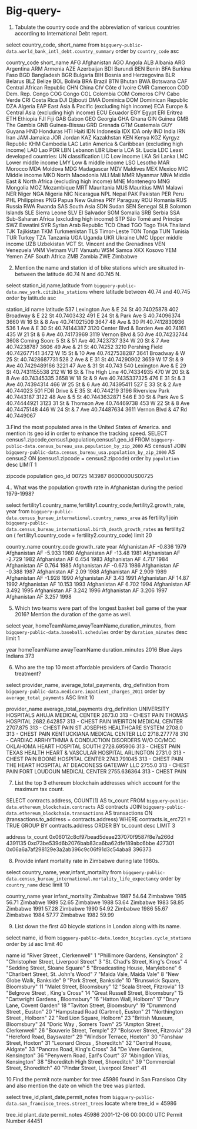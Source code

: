 # Big-query-
1. Tabulate the country code and the abbreviation of various countries according to International Debt report.

select
country_code, short_name
from `bigquery-public-data.world_bank_intl_debt.country_summary`
order by `country_code` asc

country_code short_name
AFG Afghanistan
AGO Angola
ALB Albania
ARG Argentina
ARM Armenia
AZE Azerbaijan
BDI Burundi
BEN Benin
BFA Burkina Faso
BGD Bangladesh
BGR Bulgaria
BIH Bosnia and Herzegovina
BLR Belarus
BLZ Belize
BOL Bolivia
BRA Brazil
BTN Bhutan
BWA Botswana
CAF Central African Republic
CHN China
CIV Côte d'Ivoire
CMR Cameroon
COD Dem. Rep. Congo
COG Congo
COL Colombia
COM Comoros
CPV Cabo Verde
CRI Costa Rica
DJI Djibouti
DMA Dominica
DOM Dominican Republic
DZA Algeria
EAP East Asia & Pacific (excluding high income)
ECA Europe & Central Asia (excluding high income)
ECU Ecuador
EGY Egypt
ERI Eritrea
ETH Ethiopia
FJI Fiji
GAB Gabon
GEO Georgia
GHA Ghana
GIN Guinea
GMB The Gambia
GNB Guinea-Bissau
GRD Grenada
GTM Guatemala
GUY Guyana
HND Honduras
HTI Haiti
IDN Indonesia
IDX IDA only
IND India
IRN Iran
JAM Jamaica
JOR Jordan
KAZ Kazakhstan
KEN Kenya
KGZ Kyrgyz Republic
KHM Cambodia
LAC Latin America & Caribbean (excluding high income)
LAO Lao PDR
LBN Lebanon
LBR Liberia
LCA St. Lucia
LDC Least developed countries: UN classification
LIC Low income
LKA Sri Lanka
LMC Lower middle income
LMY Low & middle income
LSO Lesotho
MAR Morocco
MDA Moldova
MDG Madagascar
MDV Maldives
MEX Mexico
MIC Middle income
MKD North Macedonia
MLI Mali
MMR Myanmar
MNA Middle East & North Africa (excluding high income)
MNE Montenegro
MNG Mongolia
MOZ Mozambique
MRT Mauritania
MUS Mauritius
MWI Malawi
NER Niger
NGA Nigeria
NIC Nicaragua
NPL Nepal
PAK Pakistan
PER Peru
PHL Philippines
PNG Papua New Guinea
PRY Paraguay
ROU Romania
RUS Russia
RWA Rwanda
SAS South Asia
SDN Sudan
SEN Senegal
SLB Solomon Islands
SLE Sierra Leone
SLV El Salvador
SOM Somalia
SRB Serbia
SSA Sub-Saharan Africa (excluding high income)
STP São Tomé and Principe
SWZ Eswatini
SYR Syrian Arab Republic
TCD Chad
TGO Togo
THA Thailand
TJK Tajikistan
TKM Turkmenistan
TLS Timor-Leste
TON Tonga
TUN Tunisia
TUR Turkey
TZA Tanzania
UGA Uganda
UKR Ukraine
UMC Upper middle income
UZB Uzbekistan
VCT St. Vincent and the Grenadines
VEN Venezuela
VNM Vietnam
VUT Vanuatu
WSM Samoa
XKX Kosovo
YEM Yemen
ZAF South Africa
ZMB Zambia
ZWE Zimbabwe


2. Mention the name and station id of bike stations which are situated in-between the latitude 40.74 N and 40.745 N.

select station_id,name,latitude
from `bigquery-public-data.new_york.citibike_stations`
where latitude between 40.74 and 40.745
order by latitude asc

station_id name latitude
537 Lexington Ave & E 24 St 40.74025878
402 Broadway & E 22 St 40.7403432
491 E 24 St & Park Ave S 40.74096374
3660 W 16 St & 8 Ave 40.741021509
3647 48 Ave & 30 Pl 40.7412830936
536 1 Ave & E 30 St 40.74144387
3120 Center Blvd & Borden Ave 40.74161
435 W 21 St & 6 Ave 40.74173969
3119 Vernon Blvd & 50 Ave 40.74232744
3608 Coming Soon: 5 St & 51 Ave 40.7423737
334 W 20 St & 7 Ave 40.74238787
3606 49 Ave & 21 St 40.74252
3210 Pershing Field 40.742677141
3472 W 15 St & 10 Ave 40.7427538287
3641 Broadway & W 25 St 40.7428687731
528 2 Ave & E 31 St 40.74290902
3659 W 17 St & 9 Ave 40.7429489166
3221 47 Ave & 31 St 40.743
540 Lexington Ave & E 29 St 40.7431155538
212 W 16 St & The High Line 40.74334935
470 W 20 St & 8 Ave 40.74345335
3658 W 18 St & 9 Ave 40.7435337325
476 E 31 St & 3 Ave 40.74394314
466 W 25 St & 6 Ave 40.74395411
527 E 33 St & 2 Ave 40.744023
501 FDR Drive & E 35 St 40.744219
3196 Riverview Park 40.7443187
3122 48 Ave & 5 St 40.7443632871
546 E 30 St & Park Ave S 40.74444921
3123 31 St & Thomson Ave 40.74469738
453 W 22 St & 8 Ave 40.74475148
446 W 24 St & 7 Ave 40.74487634
3611 Vernon Blvd & 47 Rd 40.7449067

3.Find the most populated area in the United States of America. and mention its geo id in order to enhance  the tracking speed.
SELECT census1.zipcode,census1.population,census1.geo_id
FROM `bigquery-public-data.census_bureau_usa.population_by_zip_2000` AS census1
JOIN `bigquery-public-data.census_bureau_usa.population_by_zip_2000` AS census2
ON (census1.zipcode = census2.zipcode)
order by `population` desc
LIMIT 1

zipcode population geo_id
00725 143987 8600000US00725

4.. What was the population growth rate in Afghanistan during the period 1979-1998?

select fertility1.country_name,fertility1.country_code,fertility2.growth_rate, year
from `bigquery-public-data.census_bureau_international.country_names_area`
as fertility1
join `bigquery-public-data.census_bureau_international.birth_death_growth_rates` as fertility2
on (
   fertility1.country_code = fertility2.country_code)
   limit 20

country_name country_code growth_rate year
Afghanistan AF -0.836 1979
Afghanistan AF -5.933 1980
Afghanistan AF -13.48 1981
Afghanistan AF -2.729 1982
Afghanistan AF 0.454 1983
Afghanistan AF 4.717 1984
Afghanistan AF 0.764 1985
Afghanistan AF -0.673 1986
Afghanistan AF -0.388 1987
Afghanistan AF 2.09 1988
Afghanistan AF 2.909 1989
Afghanistan AF -1.928 1990
Afghanistan AF 3.43 1991
Afghanistan AF 14.87 1992
Afghanistan AF 10.153 1993
Afghanistan AF 6.702 1994
Afghanistan AF 3.492 1995
Afghanistan AF 3.242 1996
Afghanistan AF 3.206 1997
Afghanistan AF 3.257 1998

5. Which two teams were part of the longest basket ball game of the year 2016? Mention the duration of the game as well.

select year, homeTeamName,awayTeamName,duration_minutes,
from `bigquery-public-data.baseball.schedules`
order by `duration_minutes` desc
limit 1



year homeTeamName awayTeamName duration_minutes
2016 Blue Jays Indians 373

6. Who are the top 10 most affordable providers of Cardio Thoracic treatment?

select provider_name, average_total_payments, drg_definition
from `bigquery-public-data.medicare.inpatient_charges_2011`
order by `average_total_payments` ASC
limit 10


provider_name average_total_payments drg_definition
UNIVERSITY HOSPITALS AHUJA MEDICAL CENTER 2673.0 313 - CHEST PAIN
THOMAS HOSPITAL 2682.642857 313 - CHEST PAIN
WEIRTON MEDICAL CENTER 2707.875 313 - CHEST PAIN
ST JOSEPHS HEALTHCARE SYSTEM 2708.0 313 - CHEST PAIN
KENTUCKIANA MEDICAL CENTER LLC 2718.277778 310 - CARDIAC ARRHYTHMIA & CONDUCTION DISORDERS W/O CC/MCC
OKLAHOMA HEART HOSPITAL SOUTH 2728.695906 313 - CHEST PAIN
TEXAS HEALTH HEART & VASCULAR HOSPITAL ARLINGTON 2731.0 313 - CHEST PAIN
BOONE HOSPITAL CENTER 2743.791045 313 - CHEST PAIN
THE HEART HOSPITAL AT DEACONESS GATEWAY LLC 2755.0 313 - CHEST PAIN
FORT LOUDOUN MEDICAL CENTER 2755.636364 313 - CHEST PAIN

7. List the top 3 ethereum blockchain addresses which account for the maximum tax count.

SELECT contracts.address, COUNT(1) AS tx_count
FROM `bigquery-public-data.ethereum_blockchain.contracts` AS contracts
JOIN `bigquery-public-data.ethereum_blockchain.transactions` AS transactions ON (transactions.to_address = contracts.address)
WHERE contracts.is_erc721 = TRUE
GROUP BY contracts.address
ORDER BY tx_count desc
LIMIT 3


address tx_count
0x06012c8cf97bead5deae237070f9587f8e7a266d 4391135
0xd73be539d6b2076bab83ca6ba62dfe189abc6bbe 427301
0x06a6a7af298129e3a2ab396c9c06f91d3c54aba8 396373

8. Provide infant mortality rate in Zimbabwe during late 1980s.

select country_name, year,infant_mortality
from `bigquery-public-data.census_bureau_international.mortality_life_expectancy`
order by `country_name` desc
limit 10

country_name year infant_mortality
Zimbabwe 1987 54.64
Zimbabwe 1985 56.71
Zimbabwe 1989 52.65
Zimbabwe 1988 53.64
Zimbabwe 1983 58.85
Zimbabwe 1991 57.28
Zimbabwe 1990 54.92
Zimbabwe 1986 55.67
Zimbabwe 1984 57.77
Zimbabwe 1982 59.99


9. List down the first 40 bicycle stations in London along with its name.

select name, id
from `bigquery-public-data.london_bicycles.cycle_stations`
order by `id` asc
limit 40

name id
"River Street , Clerkenwell" 1
"Phillimore Gardens, Kensington" 2
"Christopher Street, Liverpool Street" 3
"St. Chad's Street, King's Cross" 4
"Sedding Street, Sloane Square" 5
"Broadcasting House, Marylebone" 6
"Charlbert Street, St. John's Wood" 7
"Maida Vale, Maida Vale" 8
"New Globe Walk, Bankside" 9
"Park Street, Bankside" 10
"Brunswick Square, Bloomsbury" 11
"Malet Street, Bloomsbury" 12
"Scala Street, Fitzrovia" 13
"Belgrove Street , King's Cross" 14
"Great Russell Street, Bloomsbury" 15
"Cartwright Gardens , Bloomsbury" 16
"Hatton Wall, Holborn" 17
"Drury Lane, Covent Garden" 18
"Taviton Street, Bloomsbury" 19
"Drummond Street , Euston" 20
"Hampstead Road (Cartmel), Euston" 21
"Northington Street , Holborn" 22
"Red Lion Square, Holborn" 23
"British Museum, Bloomsbury" 24
"Doric Way , Somers Town" 25
"Ampton Street , Clerkenwell" 26
"Bouverie Street, Temple" 27
"Bolsover Street, Fitzrovia" 28
"Hereford Road, Bayswater" 29
"Windsor Terrace, Hoxton" 30
"Fanshaw Street, Hoxton" 31
"Leonard Circus , Shoreditch" 32
"Central House, Aldgate" 33
"Pancras Road, King's Cross" 34
"De Vere Gardens, Kensington" 36
"Penywern Road, Earl's Court" 37
"Abingdon Villas, Kensington" 38
"Shoreditch High Street, Shoreditch" 39
"Commercial Street, Shoreditch" 40
"Pindar Street, Liverpool Street" 41

10.Find the permit note number for tree 45986 found in San Fransisco City and also mention the date on which the tree was planted.

select tree_id,plant_date,permit_notes
from `bigquery-public-data.san_francisco_trees.street_trees`
locate where tree_id = 45986


tree_id plant_date permit_notes
45986 2001-12-06 00:00:00 UTC Permit Number 44451
